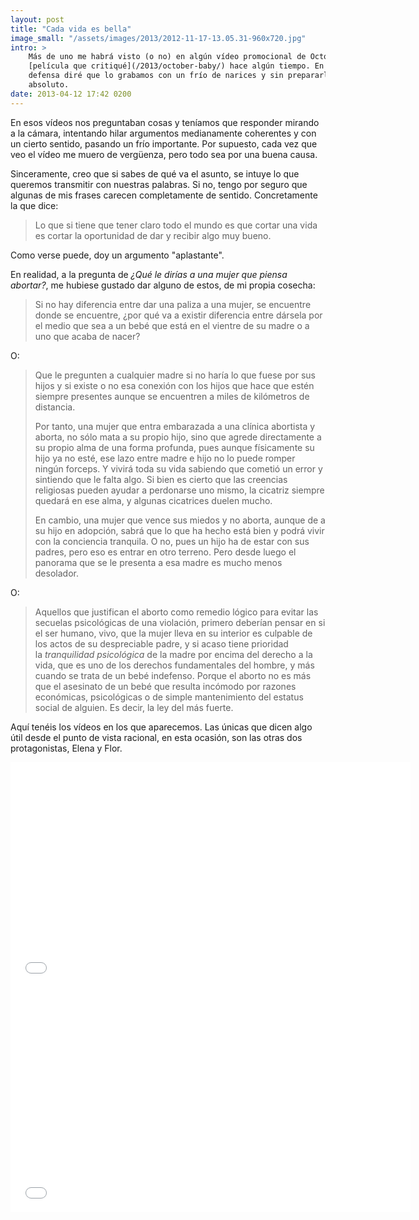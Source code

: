```yaml
---
layout: post
title: "Cada vida es bella"
image_small: "/assets/images/2013/2012-11-17-13.05.31-960x720.jpg"
intro: >
    Más de uno me habrá visto (o no) en algún vídeo promocional de October Baby,
    [película que critiqué](/2013/october-baby/) hace algún tiempo. En mi
    defensa diré que lo grabamos con un frío de narices y sin prepararlo en
    absoluto.
date: 2013-04-12 17:42 0200
---
```

En esos vídeos nos preguntaban cosas y teníamos que responder mirando a la cámara, intentando hilar argumentos medianamente coherentes y con un cierto sentido, pasando un frío importante. Por supuesto, cada vez que veo el vídeo me muero de vergüenza, pero todo sea por una buena causa.

Sinceramente, creo que si sabes de qué va el asunto, se intuye lo que queremos transmitir con nuestras palabras. Si no, tengo por seguro que algunas de mis frases carecen completamente de sentido. Concretamente la que dice:

> Lo que si tiene que tener claro todo el mundo es que cortar una vida es cortar la oportunidad de dar y recibir algo muy bueno.

Como verse puede, doy un argumento "aplastante".

En realidad, a la pregunta de _¿Qué le dirías a una mujer que piensa abortar?_, me hubiese gustado dar alguno de estos, de mi propia cosecha:

> Si no hay diferencia entre dar una paliza a una mujer, se encuentre donde se encuentre, ¿por qué va a existir diferencia entre dársela por el medio que sea a un bebé que está en el vientre de su madre o a uno que acaba de nacer?

O:

> Que le pregunten a cualquier madre si no haría lo que fuese por sus hijos y si existe o no esa conexión con los hijos que hace que estén siempre presentes aunque se encuentren a miles de kilómetros de distancia.
>
> Por tanto, una mujer que entra embarazada a una clínica abortista y aborta, no sólo mata a su propio hijo, sino que agrede directamente a su propio alma de una forma profunda, pues aunque físicamente su hijo ya no esté, ese lazo entre madre e hijo no lo puede romper ningún forceps. Y vivirá toda su vida sabiendo que cometió un error y sintiendo que le falta algo. Si bien es cierto que las creencias religiosas pueden ayudar a perdonarse uno mismo, la cicatriz siempre quedará en ese alma, y algunas cicatrices duelen mucho.
>
> En cambio, una mujer que vence sus miedos y no aborta, aunque de a su hijo en adopción, sabrá que lo que ha hecho está bien y podrá vivir con la conciencia tranquila. O no, pues un hijo ha de estar con sus padres, pero eso es entrar en otro terreno. Pero desde luego el panorama que se le presenta a esa madre es mucho menos desolador.

O:

> Aquellos que justifican el aborto como remedio lógico para evitar las secuelas psicológicas de una violación, primero deberían pensar en si el ser humano, vivo, que la mujer lleva en su interior es culpable de los actos de su despreciable padre, y si acaso tiene prioridad la _tranquilidad psicológica_ de la madre por encima del derecho a la vida, que es uno de los derechos fundamentales del hombre, y más cuando se trata de un bebé indefenso. Porque el aborto no es más que el asesinato de un bebé que resulta incómodo por razones económicas, psicológicas o de simple mantenimiento del estatus social de alguien. Es decir, la ley del más fuerte.

Aquí tenéis los vídeos en los que aparecemos. Las únicas que dicen algo útil desde el punto de vista racional, en esta ocasión, son las otras dos protagonistas, Elena y Flor.

<iframe width="640" height="360" src="//www.youtube.com/embed/2LfYh2HgUV4" frameborder="0" allowfullscreen></iframe>

<iframe width="640" height="360" src="//www.youtube.com/embed/UKHKy3THnag" frameborder="0" allowfullscreen></iframe>
